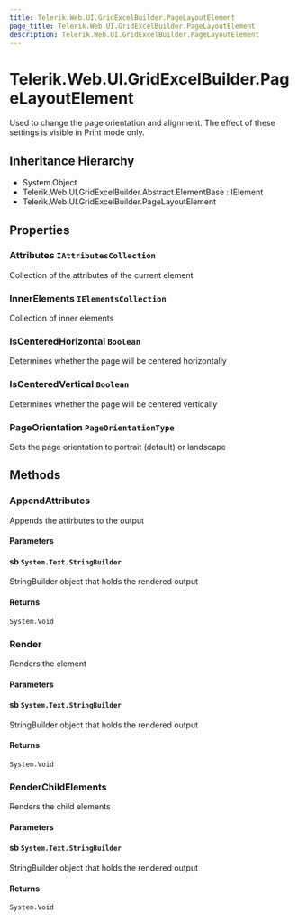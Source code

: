 ```yaml
---
title: Telerik.Web.UI.GridExcelBuilder.PageLayoutElement
page_title: Telerik.Web.UI.GridExcelBuilder.PageLayoutElement
description: Telerik.Web.UI.GridExcelBuilder.PageLayoutElement
---
```


# Telerik.Web.UI.GridExcelBuilder.PageLayoutElement

Used to change the page orientation and alignment. The effect of these settings is visible in Print mode only.

## Inheritance Hierarchy

* System.Object
* Telerik.Web.UI.GridExcelBuilder.Abstract.ElementBase : IElement
* Telerik.Web.UI.GridExcelBuilder.PageLayoutElement

## Properties

###  Attributes `IAttributesCollection`

Collection of the attributes of the current element

###  InnerElements `IElementsCollection`

Collection of inner elements

###  IsCenteredHorizontal `Boolean`

Determines whether the page will be centered horizontally

###  IsCenteredVertical `Boolean`

Determines whether the page will be centered vertically

###  PageOrientation `PageOrientationType`

Sets the page orientation to portrait (default) or landscape

## Methods

###  AppendAttributes

Appends the attirbutes to the output

#### Parameters

#### sb `System.Text.StringBuilder`

StringBuilder object that holds the rendered output

#### Returns

`System.Void` 

###  Render

Renders the element

#### Parameters

#### sb `System.Text.StringBuilder`

StringBuilder object that holds the rendered output

#### Returns

`System.Void` 

###  RenderChildElements

Renders the child elements

#### Parameters

#### sb `System.Text.StringBuilder`

StringBuilder object that holds the rendered output

#### Returns

`System.Void` 

